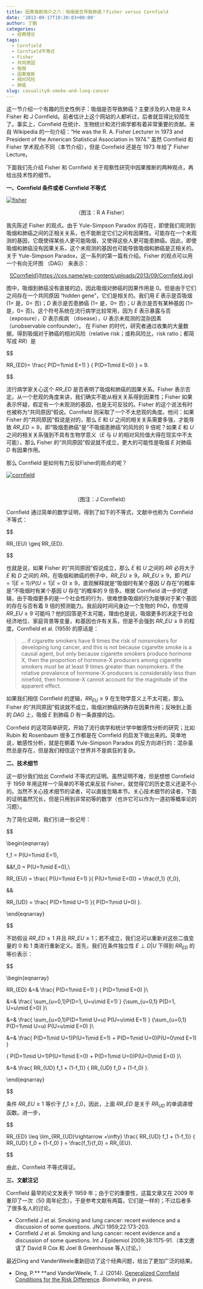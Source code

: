 ```yaml
---
title: 因果推断简介之八：吸烟是否导致肺癌？Fisher versus Cornfield
date: '2013-09-17T10:30:03+00:00'
author: 丁鹏
categories:
  - 经典理论
tags:
  - Cornfield
  - Cornfield不等式
  - Fisher
  - 共同原因
  - 吸烟
  - 因果推断
  - 相对风险
  - 肺癌
slug: casuality8-smoke-and-lung-cancer
---
```


这一节介绍一个有趣的历史性例子：吸烟是否导致肺癌？主要涉及的人物是 R A Fisher 和 J Cornfield。前者估计上这个网站的人都听过，后者就显得比较陌生了。事实上，Cornfield 在统计、生物统计和流行病学都有着非常重要的贡献。来自 Wikipedia 的一句介绍：“He was the R. A. Fisher Lecturer in 1973 and President of the American Statistical Association in 1974.” 虽然 Cornfield 和 Fisher 学术观点不同（本节介绍），但是 Cornfield 还是在 1973 年给了 Fisher Lecture。

下面我们先介绍 Fisher 和 Cornfield 关于观察性研究中因果推断的两种观点，再给出技术性的细节。

<!--more-->

**一、Cornfield 条件或者 Cornfield 不等式**

[![fisher](https://cos.name/wp-content/uploads/2013/09/fisher.gif)](https://cos.name/wp-content/uploads/2013/09/fisher.gif)

<p style="text-align: center">
  （图注：R A Fisher）
</p>

我先陈述 Fisher 的观点。由于 Yule-Simpson Paradox 的存在，即使我们观测到吸烟和肺癌之间的正相关关系，也不能断定它们之间有因果性。可能存在一个未观测的基因，它既使得某些人更可能吸烟，又使得这些人更可能患肺癌。因此，即使吸烟和肺癌没有因果关系，这个未观测的基因也可能导致吸烟和肺癌是正相关的。关于 Yule-Simpson Paradox，这一系列的第一篇有介绍。Fisher 的观点可以用一个有向无环图 （DAG） 来表示：

<p style="text-align: center">
  <a href="https://cos.name/wp-content/uploads/2013/09/Cornfield.jpg">![Cornfield](https://cos.name/wp-content/uploads/2013/09/Cornfield.jpg)</a>
</p>

图中，吸烟到肺癌没有直接的边，因此吸烟对肺癌的因果作用是 $0$。但是由于它们之间存在一个共同原因 “hidden gene”，它们是相关的。我们用 $E$ 表示是否吸烟 ($1=$ 是，$0=$ 否)；$D$ 表示是否患肺癌 ($1=$ 是，$0=$ 否)；$U$ 表示是否有某种基因 ($1=$ 是，$0=$ 否)。这个符号系统在流行病学比较常用，因为 $E$ 表示暴露与否 （exposure），$D$ 表示疾病 （disease），$U$ 表示未观测的混杂因素 （unobservable confounder）。 在 Fisher 的时代，研究者通过收集的大量数据，得到吸烟对于肺癌的相对风险（relative risk；或称风险比，risk ratio；都简写成 $RR$）是
  
$$
  
RR_{ED}= \frac{ P(D=1\mid E=1) } { P(D=1\mid E=0) } = 9.
  
$$

流行病学家关心这个 $RR\_{ED}$ 是否表明了吸烟和肺癌的因果关系。Fisher 表示否定。从一个悲观的角度来讲，我们确实不能从相关关系得到因果性；Fisher 如果表示怀疑，假定有一个未观测的基因，也是无可反驳的。Fisher 的这个说法有时也被称为“共同原因”假说。Cornfield 则采取了一个不太悲观的角度。他问：如果 Fisher 的“共同原因”假说是对的，那么 $E$ 和 $U$ 之间的相关关系需要多强，才能导致 $RR\_{ED} = 9$，即“吸烟患肺癌”是“不吸烟患肺癌”的风险的 $9$ 倍呢？如果 $E$ 和 $U$ 之间的相关关系强到不具有生物学意义（$E$ 与 $U$ 的相对风险值大得在现实中不太可能），那么 Fisher 的“共同原因”假说就不成立，更大的可能性是吸烟 $E$ 对肺癌 $D$ 有因果作用。

那么 Cornfield 是如何有力反驳Fisher的观点的呢？

[![cornfield](https://cos.name/wp-content/uploads/2013/09/cornfield.jpeg)](https://cos.name/wp-content/uploads/2013/09/cornfield.jpeg)

&nbsp;

<p style="text-align: center">
  （图注：J Cornfield）
</p>

Cornfield 通过简单的数学证明，得到了如下的不等式，文献中也称为 Cornfield 不等式：
  
$$
  
RR\_{EU} \geq RR\_{ED}.
  
$$

也就是说，如果 Fisher 的“共同原因”假说成立，那么 $E$ 和 $U$ 之间的 $RR$ 必将大于 $E$ 和 $D$ 之间的 $RR$。在吸烟和肺癌的例子中，$RR\_{EU} \geq 9$。$RR\_{EU} \geq 9$，即 $P(U=1|E=1)/P(U=1|E=0) \geq 9$，直观解释就是“吸烟时有某个基因 $U$ 存在”的概率是“不吸烟时有某个基因 $U$ 存在”的概率的 $9$ 倍多。根据 Cornfield 进一步的逻辑，由于吸烟更多的是一个社会性的行为，很难想象吸烟的行为能够对于某个基因的存在与否有着 $9$ 倍的预测能力。我前段时间问身边一个生物的 PhD，你觉得 $RR\_{EU} \geq 9$ 可能吗？他的回答是不太可能，理由也是说，吸烟更多的决定于社会经济地位、家庭背景等变量，和基因也许有关系，但是不会强到 $RR\_{EU} \geq 9$ 的程度。Cornfield et al. (1959) 的原话是：

> &#8230; if cigarette smokers have 9 times the risk of nonsmokers for developing lung cancer, and this is not because cigarette smoke is a causal agent, but only because cigarette smokers produce hormone X, then the proportion of hormone-X producers among cigarette smokers must be at least 9 times greater than nonsmokers. If the relative prevalence of hormone-X-producers is considerably less than ninefold, then hormone-X cannot account for the magnitude of the apparent effect.

如果我们相信 Cornfield 的逻辑，$RR_{EU} \geq 9$ 在生物学意义上不太可能，那么 Fisher 的“共同原因”假说就不成立，吸烟对肺癌的确存在因果作用；反映到上面的 $DAG$ 上，吸烟 $E$ 到肺癌 $D$ 有一条直接的边。

Cornfield 的这项简单研究，开始了流行病学和统计学中敏感性分析的研究；比如 Rubin 和 Rosenbaum 很多工作都是在 Cornfield 的启发下做出来的。简单地说，敏感性分析，就是在朝着 Yule-Simpson Paradox 的反方向进行的：混杂虽然总是存在，但是我们相信这个世界并不是疯狂的复杂。

**二、技术细节**
  
这一部分我们给出 Cornfield 不等式的证明。虽然证明不难，但是想想 Cornfield 于 1959 年用这样一个简单的不等式来反驳 Fisher，就觉得它的历史意义还是不小的。当然不关心技术细节的读者，可以直接忽略本节。关心技术细节的读者，下面的证明虽然冗长，但是只用到非常初等的数学（也许它可以作为一道初等概率论的习题）。

为了简化证明，我们引进一些记号：
  
$$
  
\begin{eqnarray}
  
f_1 = P(U=1\mid E=1),
  
&&f_0 = P(U=1\mid E=0),\\
  
RR\_{EU} = \frac{ P(U=1\mid E=1) }{ P(U=1\mid E=0)} = \frac{f\_1} {f_0},
  
&&
  
RR_{UD} = \frac{ P(D=1\mid U=1) }{ P(D=1\mid U=0) }.
  
\end{eqnarray}
  
$$
  
不妨假设 $RR\_{ED}\geq 1$ 并且 $RR\_{EU} \geq 1$；若不成立，我们总可以重新对这些二值变量的 $0$ 和 $1$ 类进行重新定义。首先，我们在条件独立性 $E\perp D|U$ 下得到 $RR_{ED}$ 的等价表示：
  
$$
  
\begin{eqnarray}
  
RR_{ED} &=& \frac{ P(D=1\mid E=1) } { P(D=1\mid E=0) }\\
  
&=& \frac{ \sum\_{u=0,1}P(D=1, U=u\mid E=1) } {\sum\_{u=0,1} P(D=1, U=u\mid E=0) }\\
  
&=& \frac{ \sum\_{u=0,1}P(D=1\mid U=u) P(U=u\mid E=1) } {\sum\_{u=0,1} P(D=1\mid U=u) P(U=u\mid E=0) }\\
  
&=& \frac{ P(D=1\mid U=1)P(U=1\mid E=1) + P(D=1\mid U=0)P(U=0\mid E=1) }
  
{ P(D=1\mid U=1)P(U=1\mid E=0) + P(D=1\mid U=0)P(U=0\mid E=0) }\\
  
&=& \frac{ RR\_{UD} f\_1 + (1-f\_1)} { RR\_{UD} f\_0 + (1-f\_0) }.
  
\end{eqnarray}
  
$$

条件 $RR\_{EU}\geq 1$ 等价于 $f\_1\geq f\_0$，因此，上面 $RR\_{ED}$ 是关于 $RR_{UD}$ 的单调递增函数。进一步，
  
$$
  
RR\_{ED} \leq \lim\_{RR\_{UD}\rightarrow +\infty} \frac{ RR\_{UD} f\_1 + (1-f\_1)} { RR\_{UD} f\_0 + (1-f\_0) } = \frac{f\_1}{f\_0} = RR\_{EU}.
  
$$

由此，Cornfield 不等式得证。

**三、文献注记**
  
Cornfield 最早的论文发表于 1959 年；由于它的重要性，这篇文章又在 2009 年重印了一次（50 周年纪念）。于是参考文献有两篇，它们是一样的；不过后者多了很多名人的讨论。

  * Cornfield J et al. Smoking and lung cancer: recent evidence and a discussion of some questions. JNCI 1959;22:173-203.
  * Cornfield J et al. Smoking and lung cancer: recent evidence and a discussion of some questions. Int J Epidemiol 2009;38:1175-91.（本文邀请了 David R Cox 和 Joel B Greenhouse 等人讨论。）

最近Ding and VanderWeele重新回访了这个经典问题，给出了更加广泛的结果。

  * Ding, P.** **<span>and VanderWeele, T. J. (2014). </span><a href="http://arxiv.org/abs/1404.7175" target="_blank">Generalized Cornfield Conditions for the Risk Difference</a><span>. </span>_Biometrika, in press._
